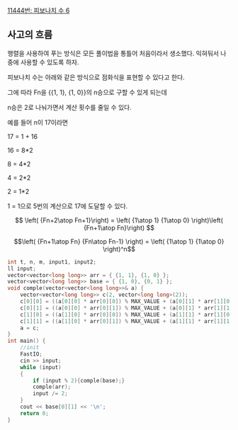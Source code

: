 [11444번: 피보나치 수 6](https://www.acmicpc.net/problem/11444)

## 사고의 흐름

행렬을 사용하여 푸는 방식은 모든 풀이법을 통틀어 처음이라서 생소했다. 익혀둬서 나중에 사용할 수 있도록 하자. 

피보나치 수는 아래와 같은 방식으로 점화식을 표현할 수 있다고 한다. 

그에 따라 Fn을 {{1, 1}, {1, 0}}의 n승으로 구할 수 있게 되는데 

n승은 2로 나눠가면서 계산 횟수를 줄일 수 있다.

예를 들어 n이 17이라면

17 = 1 + 16

16 = 8*2

8 = 4*2

4 = 2*2

2 = 1*2 

1 = 1으로 5번의 계산으로 17에 도달할 수 있다.

$$
\left( {Fn+2\atop Fn+1}\right) = \left( {1\atop 1} {1\atop 0} \right)\left( {Fn+1\atop Fn}\right)
$$

$$\left( {Fn+1\atop Fn} {Fn\atop Fn-1} \right) = \left( {1\atop 1} {1\atop 0} \right)^n$$

```cpp
int t, n, m, input1, input2;
ll input;
vector<vector<long long>> arr = { {1, 1}, {1, 0} };
vector<vector<long long>> base = { {1, 0}, {0, 1} };
void comple(vector<vector<long long>>& a) {
	vector<vector<long long>> c(2, vector<long long>(2));
	c[0][0] = ((a[0][0] * arr[0][0]) % MAX_VALUE + (a[0][1] * arr[1][0]) % MAX_VALUE) % MAX_VALUE;
	c[0][1] = ((a[0][0] * arr[0][1]) % MAX_VALUE + (a[0][1] * arr[1][1]) % MAX_VALUE) % MAX_VALUE;
	c[1][0] = ((a[1][0] * arr[0][0]) % MAX_VALUE + (a[1][1] * arr[1][0]) % MAX_VALUE) % MAX_VALUE;
	c[1][1] = ((a[1][0] * arr[0][1]) % MAX_VALUE + (a[1][1] * arr[1][1]) % MAX_VALUE) % MAX_VALUE;
	a = c;
}
int main() {
	//init
	FastIO;
	cin >> input;
	while (input)
	{
		if (input % 2){comple(base);}
		comple(arr);
		input /= 2;
	}
	cout << base[0][1] << '\n';
	return 0;
}
```
